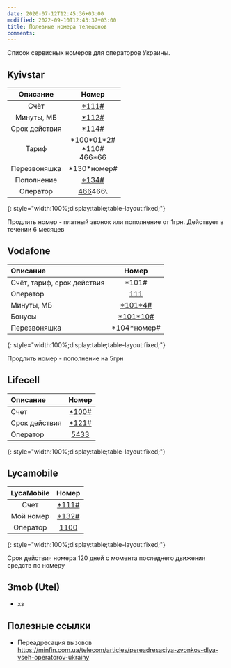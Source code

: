 ```yaml
---
date: 2020-07-12T12:45:36+03:00
modified: 2022-09-10T12:43:37+03:00
title: Полезные номера телефонов
comments: 
---
```


Список сервисных номеров для операторов Украины.


<!--


## Сводная таблица

Описание | Киевстар | Vodafone | Lifecell
:-|:-|:-|:-
Номер телефона | \*161#
Проверить счёт | \*111# | \*101# | \*100#
Срок действия  | \*114# | \*101# | \*121#
Тарифный план | \*100\*01\*2# <br> \*110# <br> 466\*66 | \*101# | неизвестно
Продлить номер | платный звонок, пополнение, проверить счет | пополнение на 5грн | неизвестно
Звонок оператору | 466 или 0 800 300 466<br>В главном меню: <br>1. Инфа по номеру<br>9. Получить поддержку <br>Подтвердить связь | 111 или <br>0 800 400 111<br>1. Инфа по номеру<br>0. Связь с оператором | 5433 или<br>0 800 20 5433<br>цифра «5», цифра «0»
Точное время | \*160#
Самообслужка | <https://account.kyivstar.ua> | приложение | <https://my.lifecell.ua>

{: style="width:100%;display:table;table-layout:fixed;"}




## Киевстар2
- **Узнать свой номер**  
  [\*161#](tel:*161#), 
   [\*161#](tel:\*161#)
- **Проверить счёт**  
  [\*111#](tel:*111#)
- **Срок действия номера**  
  \*114#
- **Продлить номер**  
  пополнение от 1грн
- **Звонок оператору**  
  позв. 466, в главном меню:  
  кн.1 - "информация по номеру"  
  кн.9 - "получить поддержку"  
  кн.1 - подтвердить связь
- **Бонусные мегабайты, минуты**  
\*112#
- **Узнать свой тарифный план**. 
\*100\*01\*2#  
- **Бонусный счёт**   
\*110#
- **Перезвоняшка**  
\*130\*0691234567#
- **Пополнить счёт с карточки без комиссии**  
\*134 #  

-->


## Kyivstar

Описание | Номер
:-:|:-:
Счёт | [\*111#](tel:*111#)
Минуты, МБ | [\*112#](tel:*112#)
Срок действия | [\*114#](tel:*114#)
Тариф | \*100\*01\*2# <br> \*110# <br> 466\*66
Перезвоняшка | \*130\*номер#
Пополнение | [\*134# ](tel:*134# ) 
Оператор | [466](tel:466)466📞
{: style="width:100%;display:table;table-layout:fixed;"}

Продлить номер - платный звонок или пополнение от 1грн. Действует в течении 6 месяцев


## Vodafone

Описание | Номер
:-|:-:
Счёт, тариф, срок действия | \*101#
Оператор | [111](tel:111)
Минуты, МБ | [\*101\*4#](tel:*101\4#)
Бонусы | [\*101\*10#](tel:*101*10#)
Перезвоняшка | \*104\*номер#  
{: style="width:100%;display:table;table-layout:fixed;"}

Продлить номер - пополнение на 5грн


## Lifecell

Описание | Номер
:-|:-:
Счет | [\*100#](tel:*100#)
Срок действия  | [\*121#](tel:*121#)
Оператор | [5433](tel:5433)
{: style="width:100%;display:table;table-layout:fixed;"}



## Lycamobile

LycaMobile | Номер
:-: | :-:
Счет | [\*111#](tel:*111#)
Мой номер | [\*132#](tel:*132#)
Оператор | [1100](tel:1100)
{: style="width:100%;display:table;table-layout:fixed;"}

Срок действия номера 120 дней с момента последнего движения средств по номеру

## 3mob (Utel)
- хз

## Полезные ссылки
- Переадресация вызовов <https://minfin.com.ua/telecom/articles/pereadresaciya-zvonkov-dlya-vseh-operatorov-ukrainy>
